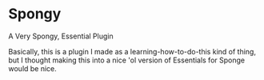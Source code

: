 # Spongy
A Very Spongy, Essential Plugin

Basically, this is a plugin I made as a learning-how-to-do-this kind of thing, but I thought making this into a nice 'ol version of Essentials for Sponge would be nice.
